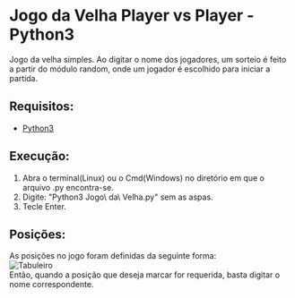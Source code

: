 # Jogo da Velha Player vs Player - Python3
Jogo da velha simples. Ao digitar o nome dos jogadores, um sorteio é feito a partir do módulo random,
onde um jogador é escolhido para iniciar a partida.
## Requisitos:
* [Python3](https://www.python.org/downloads/)
## Execução:
1. Abra o terminal(Linux) ou o Cmd(Windows) no diretório em que o arquivo .py encontra-se.
2. Digite: "Python3 Jogo\ da\ Velha.py" sem as aspas.
3. Tecle Enter.
## Posições:
As posições no jogo foram definidas da seguinte forma:
<br>
![Tabuleiro](https://user-images.githubusercontent.com/57334553/80930403-c0a07a80-8d89-11ea-8bfd-e3db6fc033af.png)
<br>
Então, quando a posição que deseja marcar for requerida, basta digitar o nome correspondente.
